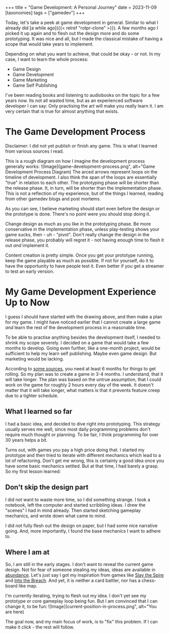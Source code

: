 +++
title = "Game Development: A Personal Journey"
date = 2023-11-09
[taxonomies]
tags = ["gamedev"]
+++

Today, let's take a peek at game development in general. Similar to what I already did [a while ago]({{< relref "rotpr-clone" >}}). A few months ago I picked it up again and to flesh out the design more and do some prototyping. It was nice and all, but I made the classical mistake of having a scope that would take years to implement. 

Depending on what you want to achieve, that could be okay - or not. In my case, I want to learn the whole process:
* Game Design
* Game Development
* Game Marketing
* Game Self Publishing

I've been reading books and listening to audiobooks on the topic for a few years now. Its not all wasted time, but as an experienced software developer I can say: Only practising the art will make you really learn it. I am very certain that is true for almost anything that exists.

# The Game Development Process
Disclaimer: I did not yet publish or finish any game. This is what I learned from various sources I read.

This is a rough diagram on how I imagine the development process generally works:
![Image](game-development-process.png", alt="Game Development Process Diagram)
The arced arrows represent loops on the timeline of development. I also think the span of the loops are essentially "true" in relation to each other. The prototyping phase will be shorter than the release phase. It, in turn, will be shorter than the implementation phase. This is not a reflection of my experience, but of the things I learned, reading from other gamedev blogs and post mortems.

As you can see, I believe marketing should start even before the design or the prototype is done. There's no point were you should stop doing it.

Change design as much as you like in the prototyping phase. Be more conservative in the implementation phase, unless play-testing shows your game sucks, then - uh - "pivot". Don't really change the design in the release phase, you probably will regret it - not having enough time to flesh it out *and* implement it.

Content creation is pretty simple. Once you get your prototype running, keep the game playable as much as possible. If not for yourself, do it to have the opportunity to have people test it. Even better if you get a streamer to test an early version. 

# My Game Development Experience Up to Now
I guess I should have started with the drawing above, and then make a plan for my game. I might have noticed earlier that I cannot create a large game *and* learn the rest of the development process in a reasonable time.

To be able to practise anything besides the development itself, I needed to shrink my scope severely. I decided on a game that would take a few months to develop. Going even further, like a one-month project, would be sufficient to help my learn self publishing. Maybe even game design. But marketing would be lacking.

According to [some sources](https://howtomarketagame.com/2021/04/19/yes-you-need-to-create-a-steam-page-right-now/), you need at least 6 months for things to get rolling. So my plan was to create a game in 3-4 months. I understand, that it will take longer. The plan was based on the untrue assumption, that I could work on the game for roughly 2 hours every day of the week. It doesn't matter that it will take longer, what matters is that it prevents feature creep due to a tighter schedule.

## What I learned so far
I had a basic idea, and decided to dive right into prototyping. This strategy usually serves me well, since most daily programming problems don't require much thought or planning. To be fair, I think programming for over 30 years helps a bit.

Turns out, with games you pay a high price doing that. I started my prototype and then tried to iterate with different mechanics which lead to a lot of refactoring. Don't get me wrong, this is certainly a good idea once you have some basic mechanics settled. But at that time, I had barely a grasp. So my first lesson learned:

## Don't skip the design part
I did not want to waste more time, so I did something strange. I took a notebook, left the computer and started scribbling ideas. I drew the "scenes" I had in mind already. Then started sketching gameplay mechanics, and wrote down what came to mind.

I did not fully flesh out the design on paper, but I had some nice narrative going. And, more importantly, I found the base mechanics I want to adhere to.

## Where I am at
So, I am still in the early stages. I don't want to reveal the current game design. Not for fear of someone stealing my ideas, ideas are available in [abundance](https://www.escapistmagazine.com/Why-Your-Game-Idea-Sucks/). Let's just say I got my inspiration from games like [Slay the Spire](https://store.steampowered.com/app/646570/Slay_the_Spire/) and [Into the Breach](https://store.steampowered.com/app/590380/Into_the_Breach/). And yet, it is neither a card battler, nor has a chess-board like map.

I'm currently iterating, trying to flesh out my idea. I don't yet see my prototype or core gameplay loop being fun. But I am convinced that I can change it, to be fun:
![Image](current-position-in-process.png", alt="You are here)

The goal now, and my main focus of work, is to "fix" this problem. If I can make it *click* - the rest will follow.
